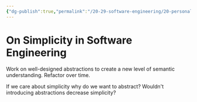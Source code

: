 ```yaml
---
{"dg-publish":true,"permalink":"/20-29-software-engineering/20-personal-development/20-06-personal-notes/on-simplicity-in-software-engineering/","tags":["code/best_practices"],"created":"2023-07-28T07:51:31.744-05:00","updated":"2023-09-05T14:38:52.384-05:00"}
---
```


# On Simplicity in Software Engineering

Work on well-designed abstractions to create a new level of semantic understanding. Refactor over time.

If we care about simplicity why do we want to abstract? Wouldn't introducing abstractions decrease simplicity?